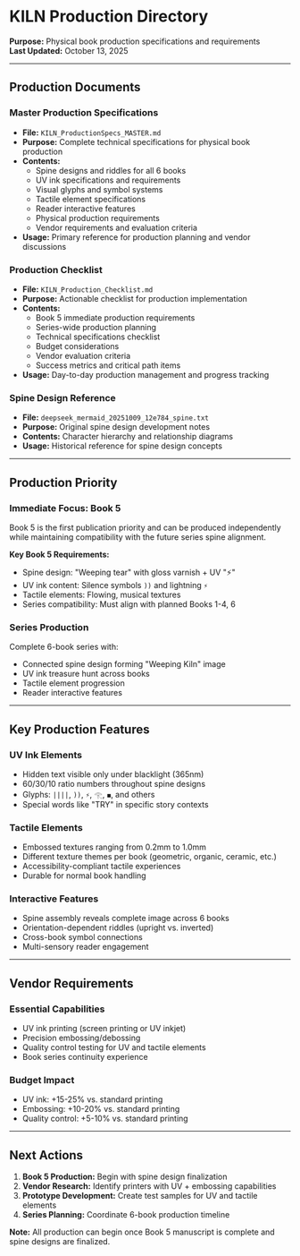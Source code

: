 # KILN Production Directory

**Purpose:** Physical book production specifications and requirements  
**Last Updated:** October 13, 2025  

---

## Production Documents

### Master Production Specifications
- **File:** `KILN_ProductionSpecs_MASTER.md`
- **Purpose:** Complete technical specifications for physical book production
- **Contents:**
  - Spine designs and riddles for all 6 books
  - UV ink specifications and requirements
  - Visual glyphs and symbol systems
  - Tactile element specifications
  - Reader interactive features
  - Physical production requirements
  - Vendor requirements and evaluation criteria
- **Usage:** Primary reference for production planning and vendor discussions

### Production Checklist
- **File:** `KILN_Production_Checklist.md`
- **Purpose:** Actionable checklist for production implementation
- **Contents:**
  - Book 5 immediate production requirements
  - Series-wide production planning
  - Technical specifications checklist
  - Budget considerations
  - Vendor evaluation criteria
  - Success metrics and critical path items
- **Usage:** Day-to-day production management and progress tracking

### Spine Design Reference
- **File:** `deepseek_mermaid_20251009_12e784_spine.txt`
- **Purpose:** Original spine design development notes
- **Contents:** Character hierarchy and relationship diagrams
- **Usage:** Historical reference for spine design concepts

---

## Production Priority

### Immediate Focus: Book 5
Book 5 is the first publication priority and can be produced independently while maintaining compatibility with the future series spine alignment.

**Key Book 5 Requirements:**
- Spine design: "Weeping tear" with gloss varnish + UV "⚡"
- UV ink content: Silence symbols `))` and lightning `⚡`
- Tactile elements: Flowing, musical textures
- Series compatibility: Must align with planned Books 1-4, 6

### Series Production
Complete 6-book series with:
- Connected spine design forming "Weeping Kiln" image
- UV ink treasure hunt across books
- Tactile element progression
- Reader interactive features

---

## Key Production Features

### UV Ink Elements
- Hidden text visible only under blacklight (365nm)
- 60/30/10 ratio numbers throughout spine designs
- Glyphs: `||||`, `))`, `⚡`, `𓂀`, `◼`, and others
- Special words like "TRY" in specific story contexts

### Tactile Elements
- Embossed textures ranging from 0.2mm to 1.0mm
- Different texture themes per book (geometric, organic, ceramic, etc.)
- Accessibility-compliant tactile experiences
- Durable for normal book handling

### Interactive Features
- Spine assembly reveals complete image across 6 books
- Orientation-dependent riddles (upright vs. inverted)
- Cross-book symbol connections
- Multi-sensory reader engagement

---

## Vendor Requirements

### Essential Capabilities
- UV ink printing (screen printing or UV inkjet)
- Precision embossing/debossing
- Quality control testing for UV and tactile elements
- Book series continuity experience

### Budget Impact
- UV ink: +15-25% vs. standard printing
- Embossing: +10-20% vs. standard printing  
- Quality control: +5-10% vs. standard printing

---

## Next Actions

1. **Book 5 Production:** Begin with spine design finalization
2. **Vendor Research:** Identify printers with UV + embossing capabilities
3. **Prototype Development:** Create test samples for UV and tactile elements
4. **Series Planning:** Coordinate 6-book production timeline

**Note:** All production can begin once Book 5 manuscript is complete and spine designs are finalized.